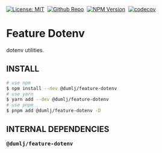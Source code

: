 <!-- This file is dynamically generated. please edit in __readme__ -->

[![License: MIT](https://img.shields.io/badge/License-MIT-4c1.svg)](https://opensource.org/licenses/MIT)&nbsp;
[![Github Repo](https://img.shields.io/badge/GITHUB-REPO-0?logo=github)](https://github.com/dumlj/dumlj-build/tree/main/@feature/feature-dotenv)&nbsp;
[![NPM Version](https://badge.fury.io/js/@dumlj%2Ffeature-dotenv.svg)](https://www.npmjs.com/package/@dumlj/feature-dotenv)&nbsp;
[![codecov](https://codecov.io/gh/dumlj/dumlj-build/graph/badge.svg?token=ELV5W1H0C0)](https://codecov.io/gh/dumlj/dumlj-build)&nbsp;

# Feature Dotenv

dotenv utilities.

## INSTALL

```bash
# use npm
$ npm install --dev @dumlj/feature-dotenv
# use yarn
$ yarn add --dev @dumlj/feature-dotenv
# use pnpm
$ pnpm add @dumlj/feature-dotenv -D
```

## INTERNAL DEPENDENCIES

<pre>
<b>@dumlj/feature-dotenv</b>

</pre>
